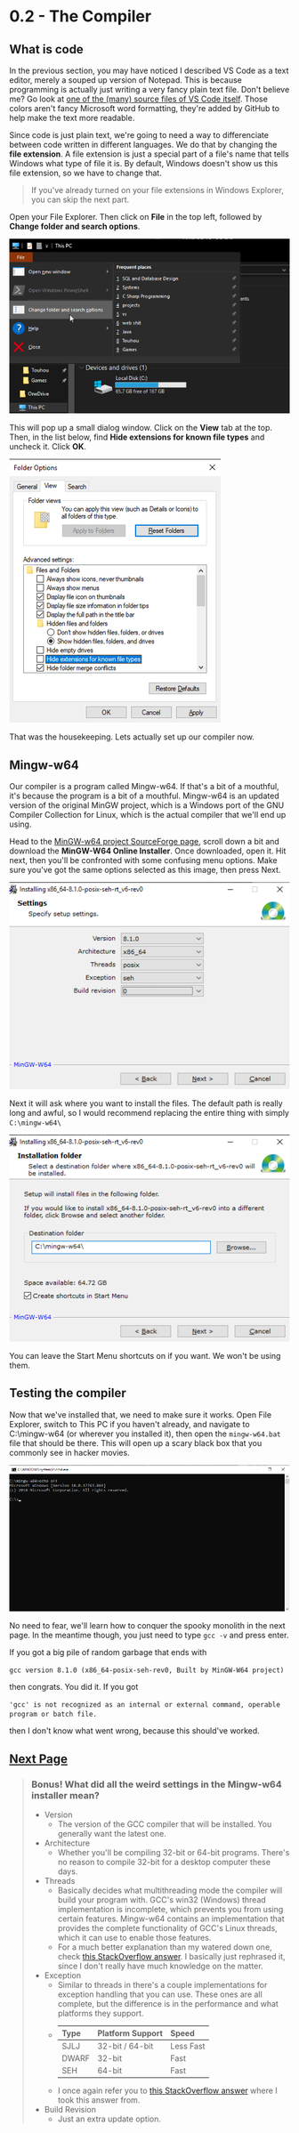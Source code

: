 # 0.2 - The Compiler

## What is code

In the previous section, you may have noticed I described VS Code as a text editor, merely a souped up version of Notepad. This is because programming is actually just writing a very fancy plain text file. Don't believe me? Go look at [one of the (many) source files of VS Code itself](https://github.com/microsoft/vscode/blob/master/src/main.js). Those colors aren't fancy Microsoft word formatting, they're added by GitHub to help make the text more readable.

Since code is just plain text, we're going to need a way to differenciate between code written in different languages. We do that by changing the **file extension**. A file extension is just a special part of a file's name that tells Windows what type of file it is. By default, Windows doesn't show us this file extension, so we have to change that.

> If you've already turned on your file extensions in Windows Explorer, you can skip the next part.

Open your File Explorer. Then click on **File** in the top left, followed by **Change folder and search options**.

![file explorer file menu](https://github.com/raviddog/cpp-tutorial/blob/master/img/0/0.2.01-explorer_options.png "File Explorer Options")

This will pop up a small dialog window. Click on the **View** tab at the top. Then, in the list below, find **Hide extensions for known file types** and uncheck it. Click **OK**.

![folder options](https://github.com/raviddog/cpp-tutorial/blob/master/img/0/0.2.02-explorer_ext.png "Folder Options")

That was the housekeeping. Lets actually set up our compiler now.

## Mingw-w64

Our compiler is a program called Mingw-w64. If that's a bit of a mouthful, it's because the program is a bit of a mouthful. Mingw-w64 is an updated version of the original MinGW project, which is a Windows port of the GNU Compiler Collection for Linux, which is the actual compiler that we'll end up using.

Head to the [MinGW-w64 project SourceForge page](https://sourceforge.net/projects/mingw-w64/files/), scroll down a bit and download the **MinGW-W64 Online Installer**. Once downloaded, open it. Hit next, then you'll be confronted with some confusing menu options. Make sure you've got the same options selected as this image, then press Next.

![mingw-w64 installer options](https://github.com/raviddog/cpp-tutorial/blob/master/img/0/0.2.03-mingw-w64_installer.png "Mingw-w64 Installer Options")

Next it will ask where you want to install the files. The default path is really long and awful, so I would recommend replacing the entire thing with simply `C:\mingw-w64\`

![mingw-w64 installer path](https://github.com/raviddog/cpp-tutorial/blob/master/img/0/0.2.04-mingw-w64_installer2.png "Mingw-w64 Installer Path")

You can leave the Start Menu shortcuts on if you want. We won't be using them.

## Testing the compiler

Now that we've installed that, we need to make sure it works. Open File Explorer, switch to This PC if you haven't already, and navigate to C:\mingw-w64 (or wherever you installed it), then open the `mingw-w64.bat` file that should be there. This will open up a scary black box that you commonly see in hacker movies.

![hollywood hacker window](https://github.com/raviddog/cpp-tutorial/blob/master/img/0/0.2.05-cmd.png "Hollywood Hacker window")

No need to fear, we'll learn how to conquer the spooky monolith in the next page. In the meantime though, you just need to type `gcc -v` and press enter.

If you got a big pile of random garbage that ends with

`gcc version 8.1.0 (x86_64-posix-seh-rev0, Built by MinGW-W64 project)`

then congrats. You did it. If you got

`'gcc' is not recognized as an internal or external command,
operable program or batch file.`

then I don't know what went wrong, because this should've worked.

## [Next Page](0.3.CommandPrompt)

>### Bonus! What did all the weird settings in the Mingw-w64 installer mean?
>
> - Version
>   - The version of the GCC compiler that will be installed. You generally want the latest one.
> - Architecture
>   - Whether you'll be compiling 32-bit or 64-bit programs. There's no reason to compile 32-bit for a desktop computer these days.
> - Threads
>   - Basically decides what multithreading mode the compiler will build your program with. GCC's win32 (Windows) thread implementation is incomplete, which prevents you from using certain features. Mingw-w64 contains an implementation that provides the complete functionality of GCC's Linux threads, which it can use to enable those features.
>   - For a much better explanation than my watered down one, check [this StackOverflow answer](https://stackoverflow.com/questions/17242516/mingw-w64-threads-posix-vs-win32). I basically just rephrased it, since I don't really have much knowledge on the matter.
> - Exception
>   - Similar to threads in there's a couple implementations for exception handling that you can use. These ones are all complete, but the difference is in the performance and what platforms they support.
>   - |Type  |Platform Support  |Speed    |
>     |------|------------------|---------|
>     |SJLJ  |32-bit / 64-bit   |Less Fast|
>     |DWARF |32-bit            |Fast     |
>     |SEH   |64-bit            |Fast     |
>   - I once again refer you to [this StackOverflow answer](https://stackoverflow.com/questions/15670169/what-is-difference-between-sjlj-vs-dwarf-vs-seh) where I took this answer from.
> - Build Revision
>   - Just an extra update option.

